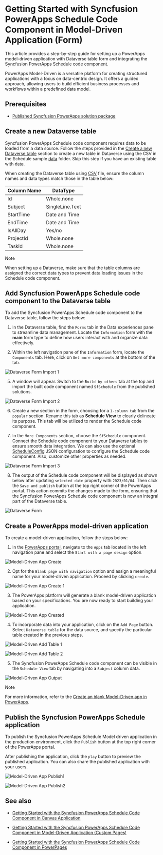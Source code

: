 # Getting Started with Syncfusion PowerApps Schedule Code Component in Model-Driven Application (Form)

This article provides a step-by-step guide for setting up a PowerApps model-driven application with Dataverse table form and integrating the Syncfusion PowerApps Schedule code component.

PowerApps Model-Driven is a versatile platform for creating structured applications with a focus on data-centric design. It offers a guided approach, allowing users to build efficient business processes and workflows within a predefined data model.

## Prerequisites

- [Published Syncfusion PowerApps solution package](../../README.md#deploying-the-solution-package-in-the-powerapps-portal)

## Create a new Dataverse table

Syncfusion PowerApps Schedule code component requires data to be loaded from a data source. Follow the steps provided in the [Create a new Dataverse table](../common/faq.md#how-to-create-a-new-dataverse-table) section to create a new table in Dataverse using the CSV in the Schedule sample [data](../../components/schedule/data/) folder. Skip this step if you have an existing table with data.

When creating the Dataverse table using [CSV](../../components/schedule/data/scheduleData.csv) file, ensure the column names and data types match those in the table below:

| Column Name | DataType   |
|-------------|------------|
| Id          | Whole.none |
| Subject     | SingleLine.Text |
| StartTime   | Date and Time |
| EndTime     | Date and Time |
| IsAllDay    | Yes/no |
| ProjectId   | Whole.none |
| TaskId      | Whole.none |

> [!NOTE]
> When setting up a Dataverse, make sure that the table columns are assigned the correct data types to prevent data loading issues in the Schedule code component.

## Add Syncfusion PowerApps Schedule code component to the Dataverse table

To add the Syncfusion PowerApps Schedule code component to the Dataverse table, follow the steps below:

1. In the Dataverse table, find the `Forms` tab in the Data experiences pane to streamline data management. Locate the `Information` form with the **main** form type to define how users interact with and organize data effectively.

2. Within the left navigation pane of the `Information` form, locate the `Components` tab. Here, click on `Get more components` at the bottom of the tab.

![Dataverse Form Import 1](../images/common/MD-PP-Import1.png)

5. A window will appear. Switch to the `Build by others` tab at the top and import the built code component named `SfSchedule` from the published solutions.

![Dataverse Form Import 2](../images/schedule/MD-PP-Import2.png)

6. Create a new section in the form, choosing for a `1-column tab` from the `popular` section. Rename this tab as **Schedule View** to clearly delineate its purpose. This tab will be utilized to render the Schedule code component.

7. In the `More Components` section, choose the `SfSchedule` component. Connect the Schedule code component to your Dataverse tables to ensure smooth data integration. We can also use the optional [ScheduleConfig](../../components/schedule/data/scheduleConfig.json) JSON configuration to configure the Schedule code component. Also, customize other properties as needed.

![Dataverse Form Import 3](../images/schedule/MD-PP-Import3.png)

8. The output of the Schedule code component will be displayed as shown below after updating `selected date` property with `2023/01/04`. Then click the `Save and publish` button at the top right corner of the PowerApps portal. This action commits the changes made to the form, ensuring that the Syncfusion PowerApps Schedule code component is now an integral part of the Dataverse table.

![Dataverse Form](../images/schedule/MD-PP-DataverseForm.png)

## Create a PowerApps model-driven application

To create a model-driven application, follow the steps below:

1. In the [PowerApps portal](https://make.powerapps.com/), navigate to the `Apps` tab located in the left navigation pane and select the `Start with a page design` option.

![Model-Driven App Create](../images/common/CV-App.png)

2. Opt for the `Blank page with navigation` option and assign a meaningful name for your model-driven application. Proceed by clicking `create`.

![Model-Driven App Create 1](../images/common/CV-App1.png)

3. The PowerApps platform will generate a blank model-driven application based on your specifications. You are now ready to start building your application.

![Model-Driven App Created](../images/common/MD-Created.png)

4. To incorporate data into your application, click on the `Add Page` button. Select `Dataverse table` for the data source, and specify the particular table created in the previous steps.

![Model-Driven Add Table 1](../images/common/MD-AddTable1.png)

![Model-Driven Add Table 2](../images/common/MD-AddTable2.png)

5. The Syncfusion PowerApps Schedule code component can be visible in the `Schedule View` tab by navigating into a `Subject` column data.

![Model-Driven App Output](../images/schedule/MD-Output.png)

> [!NOTE]
> For more information, refer to the [Create an blank Model-Driven app in PowerApps](https://learn.microsoft.com/en-us/power-apps/maker/model-driven-apps/build-app-three-steps).

## Publish the Syncfusion PowerApps Schedule application

To publish the Syncfusion PowerApps Schedule Model driven application in the production environment, click the `Publish` button at the top right corner of the PowerApps portal.

After publishing the application, click the `play` button to preview the published application. You can also share the published application with your users.

![Model-Driven App Publish1](../images/schedule/MD-Publish1.png)

![Model-Driven App Publish2](../images/schedule/MD-Publish2.png)

## See also

- [Getting Started with the Syncfusion PowerApps Schedule Code Component in Canvas Application](getting-started-with-canvas.md)

- [Getting Started with the Syncfusion PowerApps Schedule Code Component in Model-Driven Application (Custom Pages)](getting-started-with-model-driven-custom-pages.md)

- [Getting Started with the Syncfusion PowerApps Schedule Code Component in PowerPages](getting-started-with-power-pages.md)
